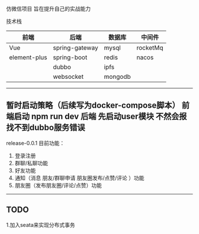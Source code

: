 仿微信项目 旨在提升自己的实战能力

技术栈

| 前端         | 后端                 | 数据库 | 中间件 |        
| ------------ | -------------------- | ------ | ------ |
| Vue          | spring-gateway       | mysql  | rocketMq|
| element-plus | spring-boot          | redis  | nacos |
|              | dubbo                | ipfs   |       |
|              | websocket            | mongodb|       |
--------
暂时启动策略（后续写为docker-compose脚本）
前端启动 npm run dev
后端 先启动user模块 不然会报找不到dubbo服务错误 
--------
release-0.0.1
目前功能： 
  1. 登录注册
  2. 群聊/私聊功能
  3. 好友功能
  4. 通知（消息 朋友/群聊申请 朋友圈发布/点赞/评论 ）功能
  5. 朋友圈（发布朋友圈/评论/点赞）功能
--------
TODO
-------
1.加入seata来实现分布式事务
